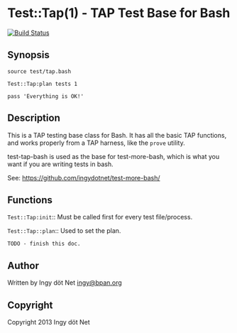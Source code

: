 Test::Tap(1) - TAP Test Base for Bash
=====================================

[![Build Status](https://travis-ci.org/ingydotnet/test-tap-bash.png?branch=master)](https://travis-ci.org/ingydotnet/test-tap-bash)

## Synopsis

    source test/tap.bash

    Test::Tap:plan tests 1

    pass 'Everything is OK!'

## Description

This is a TAP testing base class for Bash. It has all the basic TAP functions, and works properly from a TAP harness, like the `prove` utility.

test-tap-bash is used as the base for test-more-bash, which is what you want
if you are writing tests in bash.

See: https://github.com/ingydotnet/test-more-bash/

## Functions

`Test::Tap:init`::
    Must be called first for every test file/process.

`Test::Tap::plan`::
    Used to set the plan.

    TODO - finish this doc.

## Author

Written by Ingy döt Net <ingy@bpan.org>

## Copyright

Copyright 2013 Ingy döt Net
